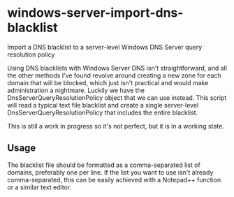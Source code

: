 # windows-server-import-dns-blacklist
Import a DNS blacklist to a server-level Windows DNS Server query resolution policy

Using DNS blacklists with Windows Server DNS isn't straightforward, and all the other methods I've found revolve around creating a new zone for each domain that will be blocked, which just isn't practical and would make administration a nightmare. Luckily we have the DnsServerQueryResolutionPolicy object that we can use instead. This script will read a typical text file blacklist and create a single server-level DnsServerQueryResolutionPolicy that includes the entire blacklist.

This is still a work in progress so it's not perfect, but it is in a working state.

## Usage
The blacklist file should be formatted as a comma-separated list of domains, preferably one per line. If the list you want to use isn't already comma-separated, this can be easily achieved with a Notepad++ function or a similar text editor. 
